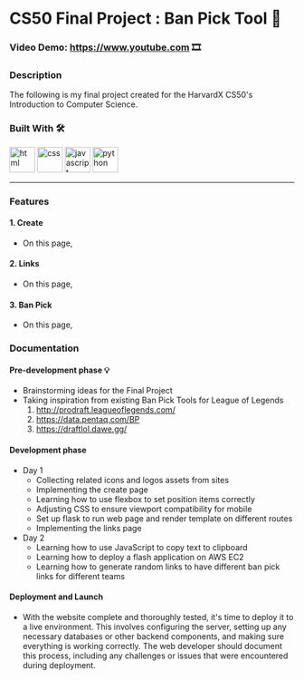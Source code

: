 # CS50 Final Project : Ban Pick Tool 📃
### Video Demo: https://www.youtube.com 🎞️
### Description
The following is my final project created for the HarvardX CS50's Introduction to Computer Science.

### Built With 🛠️
<p style="left-align">
<img src="https://user-images.githubusercontent.com/66707636/177419055-26ba5165-81fe-44c4-9362-34358d0bc7c2.svg" alt="html" width="45px">
<img src="https://user-images.githubusercontent.com/66707636/177419068-409bc96f-3591-4dc9-805b-fb6ad567f982.svg" alt="css" width="45px">
<img src="https://user-images.githubusercontent.com/66707636/177418858-237ac6e5-9511-4bd4-9355-df59d18f2f81.svg" alt="javascript" width="45px">
<img src="https://user-images.githubusercontent.com/66707636/177418998-d543d406-11ef-4c03-8c18-317ff7f467b7.svg" alt="python" width="45px">
</p>
<hr>

### Features
#### 1. Create
- On this page,

#### 2. Links
- On this page,

#### 3. Ban Pick
- On this page,

### Documentation
#### Pre-development phase 💡
- Brainstorming ideas for the Final Project
- Taking inspiration from existing Ban Pick Tools for League of Legends
    1. http://prodraft.leagueoflegends.com/
    2. https://data.pentaq.com/BP
    3. https://draftlol.dawe.gg/

#### Development phase
- Day 1
    - Collecting related icons and logos assets from sites
    - Implementing the create page
    - Learning how to use flexbox to set position items correctly
    - Adjusting CSS to ensure viewport compatibility for mobile
    - Set up flask to run web page and render template on different routes
    - Implementing the links page
- Day 2
    - Learning how to use JavaScript to copy text to clipboard
    - Learning how to deploy a flash application on AWS EC2
    - Learning how to generate random links to have different ban pick links for different teams

#### Deployment and Launch
- With the website complete and thoroughly tested, it's time to deploy it to a live environment. This involves configuring the server, setting up any necessary databases or other backend components, and making sure everything is working correctly. The web developer should document this process, including any challenges or issues that were encountered during deployment.
